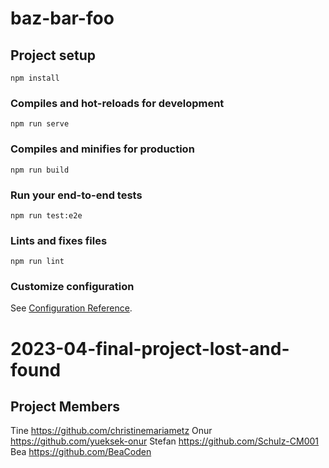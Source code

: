 # baz-bar-foo

## Project setup

```
npm install
```

### Compiles and hot-reloads for development

```
npm run serve
```

### Compiles and minifies for production

```
npm run build
```

### Run your end-to-end tests

```
npm run test:e2e
```

### Lints and fixes files

```
npm run lint
```

### Customize configuration

See [Configuration Reference](https://cli.vuejs.org/config/).

# 2023-04-final-project-lost-and-found

## Project Members

Tine
<https://github.com/christinemariametz>
Onur
<https://github.com/yueksek-onur>
Stefan
<https://github.com/Schulz-CM001>
Bea
<https://github.com/BeaCoden>
